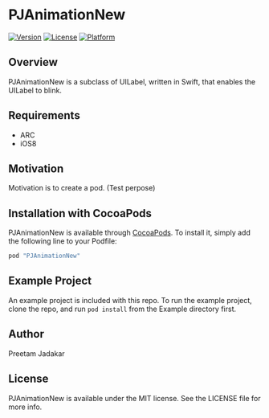 # PJAnimationNew

[![Version](https://img.shields.io/cocoapods/v/PJAnimation.svg?style=flat)](http://cocoapods.org/pods/BlinkingLabel)
[![License](https://img.shields.io/cocoapods/l/PJAnimation.svg?style=flat)](http://cocoapods.org/pods/BlinkingLabel)
[![Platform](https://img.shields.io/cocoapods/p/PJAnimation.svg?style=flat)](http://cocoapods.org/pods/BlinkingLabel)

## Overview

PJAnimationNew is a subclass of UILabel, written in Swift, that enables the UILabel to blink.


## Requirements
* ARC
* iOS8

## Motivation

Motivation is to create a pod. (Test perpose)

## Installation with CocoaPods

PJAnimationNew is available through [CocoaPods](http://cocoapods.org). To install
it, simply add the following line to your Podfile:

```ruby
pod "PJAnimationNew"
```


## Example Project

An example project is included with this repo.  To run the example project, clone the repo, and run `pod install` from the Example directory first.

## Author

Preetam Jadakar

## License

PJAnimationNew is available under the MIT license. See the LICENSE file for more info.